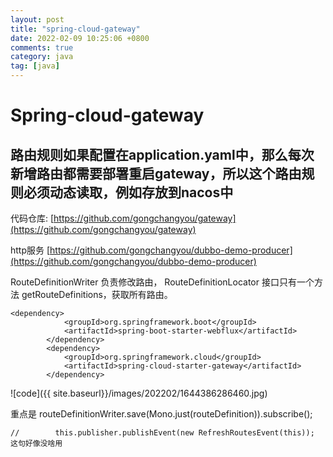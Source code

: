 ```yaml
---
layout: post
title: "spring-cloud-gateway"
date: 2022-02-09 10:25:06 +0800
comments: true
category: java
tag: [java]
---
```




#  Spring-cloud-gateway

## 路由规则如果配置在application.yaml中，那么每次新增路由都需要部署重启gateway，所以这个路由规则必须动态读取，例如存放到nacos中

代码仓库:   [https://github.com/gongchangyou/gateway](https://github.com/gongchangyou/gateway)

http服务 [https://github.com/gongchangyou/dubbo-demo-producer](https://github.com/gongchangyou/dubbo-demo-producer)

RouteDefinitionWriter 负责修改路由， RouteDefinitionLocator 接口只有一个方法 getRouteDefinitions，获取所有路由。

```
<dependency>
			<groupId>org.springframework.boot</groupId>
			<artifactId>spring-boot-starter-webflux</artifactId>
		</dependency>
		<dependency>
			<groupId>org.springframework.cloud</groupId>
			<artifactId>spring-cloud-starter-gateway</artifactId>
		</dependency>
```



![code]({{ site.baseurl}}/images/202202/1644386286460.jpg)



重点是 routeDefinitionWriter.save(Mono.just(routeDefinition)).subscribe();

```
//        this.publisher.publishEvent(new RefreshRoutesEvent(this)); 这句好像没啥用
```

